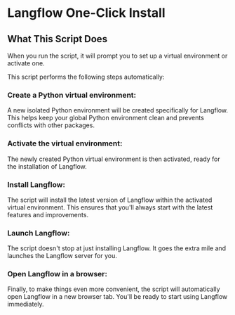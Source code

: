 # Langflow One-Click Install

## What This Script Does

When you run the script, it will prompt you to set up a virtual environment or activate one.

This script performs the following steps automatically:

### Create a Python virtual environment:

A new isolated Python environment will be created specifically for Langflow. This helps keep your global Python environment clean and prevents conflicts with other packages.

### Activate the virtual environment:

The newly created Python virtual environment is then activated, ready for the installation of Langflow.

### Install Langflow:

The script will install the latest version of Langflow within the activated virtual environment. This ensures that you'll always start with the latest features and improvements.

### Launch Langflow:

The script doesn't stop at just installing Langflow. It goes the extra mile and launches the Langflow server for you.

### Open Langflow in a browser:

Finally, to make things even more convenient, the script will automatically open Langflow in a new browser tab. You'll be ready to start using Langflow immediately.

